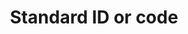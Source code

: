---
title: 'Standard ID or code'
field: 'is.identifier.standardCode'
slug: 'is-identifier-standardcode'
description: 'An official code describing a standard'
comment: 'For example "FSC-DIR-40-004".'
required: False
module: 'Scope'
cluster: 'Global'
policy: 'Free value. Repeat values.'
layout: 'home'
---